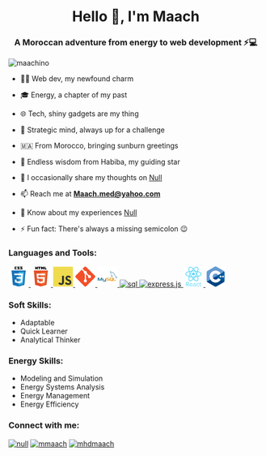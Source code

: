 <h1 align="center">Hello 👋, I'm Maach</h1>
<h3 align="center">A Moroccan adventure from energy to web development ⚡️💻</h3>

<p align="left"> <img src="https://komarev.com/ghpvc/?username=maachino&label=Profile%20views&color=0e75b6&style=flat" alt="maachino" /> </p>

- 👨‍💻 Web dev, my newfound charm
- 🎓 Energy, a chapter of my past
- 🌐 Tech, shiny gadgets are my thing
- 🧩 Strategic mind, always up for a challenge
- 🇲🇦 From Morocco, bringing sunburn greetings
- 🙏 Endless wisdom from Habiba, my guiding star

- 📝 I occasionally share my thoughts on [Null](Null)
- 📫 Reach me at **Maach.med@yahoo.com**
- 📄 Know about my experiences [Null](Null)
- ⚡ Fun fact: There's always a missing semicolon 😉


<h3 align="left">Languages and Tools:</h3>
<p align="left"> 
<a href="https://www.w3schools.com/css/" target="_blank"> <img src="https://raw.githubusercontent.com/devicons/devicon/master/icons/css3/css3-original-wordmark.svg" alt="css3" width="40" height="40"/> </a> 
<a href="https://developer.mozilla.org/en-US/docs/Web/HTML" target="_blank"> <img src="https://raw.githubusercontent.com/devicons/devicon/master/icons/html5/html5-original-wordmark.svg" alt="html5" width="40" height="40"/> </a> 
<a href="https://developer.mozilla.org/en-US/docs/Web/JavaScript" target="_blank"> <img src="https://raw.githubusercontent.com/devicons/devicon/master/icons/javascript/javascript-original.svg" alt="javascript" width="40" height="40"/> </a>
<a href="https://git-scm.com/" target="_blank"> <img src="https://raw.githubusercontent.com/devicons/devicon/master/icons/git/git-original.svg" alt="git" width="40" height="40"/> </a>
<a href="https://www.mysql.com/" target="_blank"> <img src="https://raw.githubusercontent.com/devicons/devicon/master/icons/mysql/mysql-original-wordmark.svg" alt="mysql" width="40" height="40"/> </a>
<a href="https://www.learn-sql.org/" target="_blank"> <img src="https://thumbs.dreamstime.com/z/sql-database-icon-logo-design-ui-ux-app-orange-inscription-shadow-96841969.jpg" alt="sql" width="40" height="40"/> </a>
<a href="https://expressjs.com" target="_blank"> <img src="https://www.w3jar.com/wp-content/uploads/2019/05/express-js-tutorial.png" alt="express.js" width="40" height="40"/> </a> 
<a href="https://reactjs.org/" target="_blank"> <img src="https://raw.githubusercontent.com/devicons/devicon/master/icons/react/react-original-wordmark.svg" alt="react" width="40" height="40"/> </a>
<a href="https://isocpp.org/" target="_blank"> <img src="https://raw.githubusercontent.com/devicons/devicon/master/icons/cplusplus/cplusplus-original.svg" alt="cplusplus" width="40" height="40"/> </a>
</p>

<h3 align="left">Soft Skills:</h3>
<ul>
  <li>Adaptable</li>
  <li>Quick Learner</li>
  <li>Analytical Thinker</li>
</ul>

<h3 align="left">Energy Skills:</h3>
<ul>
  <li>Modeling and Simulation</li>
  <li>Energy Systems Analysis</li>
  <li>Energy Management</li>
  <li>Energy Efficiency</li>
</ul>

<h3 align="left">Connect with me:</h3>
<p align="left">
<a href="https://twitter.com/null" target="blank"><img align="center" src="https://raw.githubusercontent.com/rahuldkjain/github-profile-readme-generator/master/src/images/icons/Social/twitter.svg" alt="null" height="30" width="40" /></a>
<a href="https://linkedin.com/in/mmaach" target="blank"><img align="center" src="https://raw.githubusercontent.com/rahuldkjain/github-profile-readme-generator/master/src/images/icons/Social/linked-in-alt.svg" alt="mmaach" height="30" width="40" /></a>
<a href="https://instagram.com/mhdmaach" target="blank"><img align="center" src="https://raw.githubusercontent.com/rahuldkjain/github-profile-readme-generator/master/src/images/icons/Social/instagram.svg" alt="mhdmaach" height="30" width="40" /></a>
</p>

